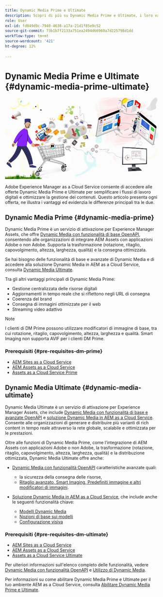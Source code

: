 ```yaml
---
title: Dynamic Media Prime e Ultimate
description: Scopri di più su Dynamic Media Prime e Ultimate, i loro vantaggi e le differenze tra i due.
role: User
exl-id: fd049d9c-7940-4638-a17a-21d1f85e9c52
source-git-commit: 73b1b7f2133a751ea2494d66960a7d225798d1dd
workflow-type: tm+mt
source-wordcount: '421'
ht-degree: 12%

---
```


# Dynamic Media Prime e Ultimate {#dynamic-media-prime-ultimate}

![Banner Dynamic Media](/help/assets/assets/dm-pnp-banner.png)

Adobe Experience Manager as a Cloud Service consente di accedere alle offerte Dynamic Media Prime e Ultimate per semplificare i flussi di lavoro digitali e ottimizzare la gestione dei contenuti. Questo articolo presenta ogni offerta, ne illustra i vantaggi ed evidenzia le differenze principali tra le due.

## Dynamic Media Prime {#dynamic-media-prime}

Dynamic Media Prime è un servizio di attivazione per Experience Manager Assets, che offre [Dynamic Media con funzionalità di base OpenAPI](/help/assets/dynamic-media-open-apis-overview.md), consentendo alle organizzazioni di integrare AEM Assets con applicazioni Adobe o non Adobe. Supporta la trasformazione (rotazione, ritaglio, capovolgimento, altezza, larghezza, qualità) e la consegna ottimizzata.

Se hai bisogno delle funzionalità di base e avanzate di Dynamic Media e di accedere alla soluzione Dynamic Media in AEM as a Cloud Service, consulta [Dynamic Media Ultimate](#dynamic-media-ultimate).

Tra gli altri vantaggi principali di Dynamic Media Prime:

* Gestione centralizzata delle risorse digitali
* Aggiornamenti in tempo reale che si riflettono negli URL di consegna
* Coerenza del brand
* Consegna di immagini ottimizzate per il web
* Streaming video adattivo

>[!NOTE]
>
>I clienti di DM Prime possono utilizzare modificatori di immagine di base, tra cui rotazione, ritaglio, capovolgimento, altezza, larghezza e qualità. Smart Imaging non supporta AVIF per i clienti DM Prime.

### Prerequisiti {#pre-requisites-dm-prime}

* [AEM Sites as a Cloud Service](/help/sites-cloud/authoring/quick-start.md)
* [AEM Assets as a Cloud Service](/help/assets/overview.md)
* [Assets as a Cloud Service Prime](/help/assets/assets-prime.md)

## Dynamic Media Ultimate {#dynamic-media-ultimate}

Dynamic Media Ultimate è un servizio di attivazione per Experience Manager Assets, che include [Dynamic Media con funzionalità di base e avanzate OpenAPI](/help/assets/dynamic-media-open-apis-overview.md) e [soluzione Dynamic Media in AEM as a Cloud Service](/help/assets/dynamic-media/dynamic-media.md). Consente alle organizzazioni di generare e distribuire più varianti di rich content in tempo reale attraverso la rete globale, scalabile e ottimizzata per le prestazioni.

Oltre alle funzioni di Dynamic Media Prime, come l’integrazione di AEM Assets con applicazioni Adobe o non Adobe, la trasformazione (rotazione, ritaglio, capovolgimento, altezza, larghezza, qualità) e la distribuzione ottimizzata, Dynamic Media Ultimate offre anche:

* [Dynamic Media con funzionalità OpenAPI](/help/assets/dynamic-media-open-apis-overview.md) caratteristiche avanzate quali:

   * la sicurezza della consegna delle risorse,
   * [Ritaglio avanzato, Smart Imaging, Predefiniti immagine e altri modificatori di immagini](https://developer.adobe.com/experience-cloud/experience-manager-apis/api/stable/assets/delivery/#operation/getAssetSeoFormat).

* [Soluzione Dynamic Media in AEM as a Cloud Service](/help/assets/dynamic-media/dynamic-media.md), che include anche le seguenti funzionalità chiave:

   * [Modelli Dynamic Media](/help/assets/dynamic-media/dynamic-media-templates.md)
   * [Nozioni di base sui modelli](https://experienceleague.adobe.com/it/docs/dynamic-media-classic/using/template-basics/quick-start-template-basics)
   * [Configurazione visiva](https://experienceleague.adobe.com/it/docs/dynamic-media-classic/using/master-files/vignette-window-covering-cabinet-files)

### Prerequisiti {#pre-requisites-dm-ultimate}

* [AEM Sites as a Cloud Service](/help/sites-cloud/authoring/quick-start.md)
* [AEM Assets as a Cloud Service](/help/assets/overview.md)
* [Assets as a Cloud Service Ultimate](/help/assets/assets-ultimate-overview.md)

Per ulteriori informazioni sull&#39;elenco completo delle funzionalità, vedere [Dynamic Media con funzionalità OpenAPI](/help/assets/dynamic-media-open-apis-overview.md) e [Utilizzo di Dynamic Media](/help/assets/dynamic-media/dynamic-media.md).

Per informazioni su come abilitare Dynamic Media Prime e Ultimate per il tuo ambiente AEM as a Cloud Service, consulta [Abilitare Dynamic Media Prime e Ultimate](/help/assets/dynamic-media/enable-dynamic-media-prime-and-ultimate.md).
